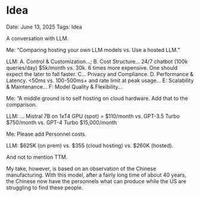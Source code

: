 # Idea

Date: June 13, 2025
Tags: Idea

A conversation with LLM.

Me: “Comparing hosting your own LLM models vs. Use a hosted LLM.”

LLM: A. Control & Customization…; B. Cost Structure...  24/7 chatbot (100k queries/day) $5k/month vs. 30k.  6 times more expensive.  One should expect the later to fall faster. C... Privacy and Compliance.  D. Performance & Latency.  <50ms vs. 100-500ms+ and rate limit at peak usage...  E: Scalability & Maintenance… F: Model Quality & Flexibility…

Me:  “A middle ground is to self hosting on cloud hardware.  Add that to the comparison.

LLM:  … Mistral 7B on 1xT4 GPU (spot) = $110/month vs. GPT-3.5 Turbo $750/month vs. GPT-4 Turbo $15,000/month

Me: Please add Personnel costs. 

LLM:  $625K (on prem) vs. $355 (cloud hosting)  vs. $260K (hosted).

And not to mention TTM.  

My take, however, is based on an observation of the Chinese manufacturing. With this model, after a fairly long time of about 40 years, the Chinese now have the personnels what can produce while the US are struggling to find these people.